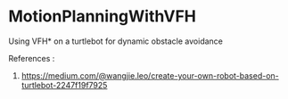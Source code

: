 # MotionPlanningWithVFH
Using VFH* on a turtlebot for dynamic obstacle avoidance


References :

1. https://medium.com/@wangjie.leo/create-your-own-robot-based-on-turtlebot-2247f19f7925